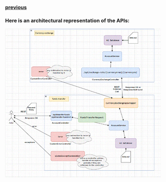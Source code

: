 ### [previous](../../README.md)

### Here is an architectural representation of the APIs:

![ArchitectureOverview](OverviewDiagram.GIF)
